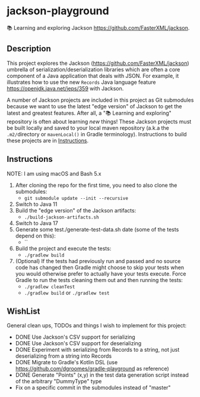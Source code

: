 # jackson-playground

📚 Learning and exploring Jackson <https://github.com/FasterXML/jackson>.

## Description

This project explores the Jackson (<https://github.com/FasterXML/jackson>) umbrella of serialization/deserialization
libraries which are often a core component of a Java application that deals with JSON. For example, it illustrates how
to use the new `Records` Java language feature <https://openjdk.java.net/jeps/359> with Jackson.

A number of Jackson projects are included in this project as Git submodules because we want to use the latest "edge
version" of Jackson to get the latest and greatest features. After all, a "📚 Learning and exploring" repository is
often about learning _new_ things! These Jackson projects must be built locally and saved to your local maven
repository (a.k.a the `.m2/`directory or `mavenLocal()` in Gradle terminology). Instructions to build these projects
are in [Instructions](#instructions).

## Instructions

NOTE: I am using macOS and Bash 5.x

1. After cloning the repo for the first time, you need to also clone the submodules:
    * `git submodule update --init --recursive`
1. Switch to Java 11
1. Build the "edge version" of the Jackson artifacts:
    * `./build-jackson-artifacts.sh`
1. Switch to Java 17
1. Generate some test./generate-test-data.sh date (some of the tests depend on this):
    * ``
1. Build the project and execute the tests:
    * `./gradlew build`
1. (Optional) If the tests had previously run and passed and no source code has changed then Gradle might choose to skip
   your tests when you would otherwise prefer to actually have your tests execute. Force Gradle to run the tests cleaning
   them out and then running the tests: 
    * `./gradlew cleanTest`
    * `./gradlew build` or `./gradlew test`

## WishList

General clean ups, TODOs and things I wish to implement for this project:

* DONE Use Jackson's CSV support for serializing
* DONE Use Jackson's CSV support for deserializing
* DONE Experiment with serializing from Records to a string, not just deserializing from a string into Records
* DONE Migrate to Gradle's Kotlin DSL (use <https://github.com/dgroomes/gradle-playground> as reference)
* DONE Generate "Points" (x,y) in the test data generation script instead of the arbitrary "DummyType" type 
* Fix on a specific commit in the submodules instead of "master"
